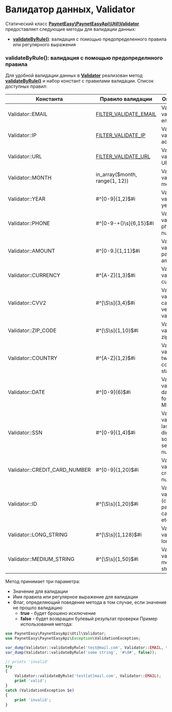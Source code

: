 # Валидатор данных, Validator

Статический класс **[PaynetEasy\PaynetEasyApi\Util\Validator](../../source/PaynetEasy/PaynetEasyApi/Util/Validator.php)** предоставляет следующие методы для валидации данных:
* **[validateByRule()](#validateByRule)**: валидация с помощью предопределенного правила или регулярного выражения

### <a name="validateByRule"></a>validateByRule(): валидация с помощью предопределнного правила

Для удобной валидации данных в **[Validator](../../source/PaynetEasy/PaynetEasyApi/Util/Validator.php)** реализован метод **[validateByRule()](../../source/PaynetEasy/PaynetEasyApi/Util/Validator.php#L126)** и набор констант с правилами валидации. Список доступных правил:

Константа                       |Правило валидации          |Описание
--------------------------------|---------------------------|--------
Validator::EMAIL                |[FILTER_VALIDATE_EMAIL](http://www.php.net/manual/en/filter.filters.validate.php)|Validate value as email
Validator::IP                   |[FILTER_VALIDATE_IP](http://www.php.net/manual/en/filter.filters.validate.php)|Validate value as IP address
Validator::URL                  |[FILTER_VALIDATE_URL](http://www.php.net/manual/en/filter.filters.validate.php)|Validate value as URL
Validator::MONTH                |in_array($month, range(1, 12))|Validate value as month
Validator::YEAR                 |#^[0-9]{1,2}$#i            |Validate value as year
Validator::PHONE                |#^[0-9\-\+\(\)\s]{6,15}$#i |Validate value as phone number
Validator::AMOUNT               |#^[0-9\.]{1,11}$#i         |Validate value as payment amount
Validator::CURRENCY             |#^[A-Z]{1,3}$#i            |Validate value as currency
Validator::CVV2                 |#^[\S\s]{3,4}$#i           |Validate value as card verification value
Validator::ZIP_CODE             |#^[\S\s]{1,10}$#i          |Validate value as zip code
Validator::COUNTRY              |#^[A-Z]{1,2}$#i            |Validate value as two-letter country or state code
Validator::DATE                 |#^[0-9]{6}$#i              |Validate value as date in format MMDDYY
Validator::SSN                  |#^[0-9]{1,4}$#i            |Validate value as last four digits of social security number
Validator::CREDIT_CARD_NUMBER   |#^[0-9]{1,20}$#i           |Validate value as credit card number
Validator::ID                   |#^[\S\s]{1,20}$#i          |Validate value as ID (client, paynet, card-ref, etc.)
Validator::LONG_STRING          |#^[\S\s]{1,128}$#i         |Validate value as long string
Validator::MEDIUM_STRING        |#^[\S\s]{1,50}$#i          |Validate value as medium string

Метод принимает три параметра:
* Значение для валидации
* Имя правила или регулярное выражение для валидации
* Флаг, определяющий поведение метода в том случае, если значение не прошло валидацию
    * **true** - будет брошено исключение
    * **false** - будет возвращен булевый результат проверки
Пример использования метода:

```php
use PaynetEasy\PaynetEasyApi\Util\Validator;
use PaynetEasy\PaynetEasyApi\Exception\ValidationException;

var_dump(Validator::validateByRule('test@mail.com', Validator::EMAIL, false));  // true
var_dump(Validator::validateByRule('some string', '#\d#', false));              // false

// prints 'invalid'
try
{
    Validator::validateByRule('test[at]mail.com', Validator::EMAIL);
    print 'valid';
}
catch (ValidationException $e)
{
    print 'invalid';
}
```
